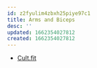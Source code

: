 ```yaml
---
id: z2fyulim4zbxh25piye97c1
title: Arms and Biceps
desc: ''
updated: 1662354027812
created: 1662354027812
---
```

- [Cult.fit](https://www.youtube.com/watch?v=v9pUWgG4JUQ&list=PLYzUD5yJQ02n1iUWzgeurqe-xu0WpuF1B)